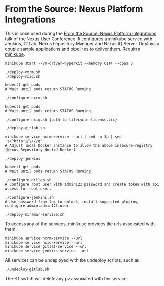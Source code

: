 # From the Source: Nexus Platform Integrations

This is code used during the [From the Source: Nexus Platform Integrations](https://nexususerconference2018.sched.com/event/EoTs/from-the-source-nexus-platform-integrations) talk of the Nexus User Conference. It configures a minikube service with Jenkins, GitLab, Nexus Repository Manager and Nexus IQ Server. Deploys a couple sample applications and pipelines to deliver them. Requires [minikube](https://kubernetes.io/docs/getting-started-guides/minikube/).

```
minikube start --vm-driver=hyperkit --memory 6144 --cpus 3

./deploy-nxrm.sh
./deploy-nxiq.sh

kubectl get pods
# Wait until pods return STATUS Running

./configure-nxrm.sh

kubectl get pods
# Wait until pods return STATUS Running

./configure-nxiq.sh {path-to-lifecycle-license.lic}

./deploy-gitlab.sh

minikube service nxrm-service --url | sed -n 3p | sed 's/^http:\/\///g'
# Adjust local Docker instance to allow the above insecure-registry (Nexus Repository Hosted Docker)

./deploy-jenkins

kubectl get pods
# Wait until pods return STATUS Running

./configure-gitlab.sh
# Configure root user with admin123 password and create token with api access for root user.

./configure-jenkins.sh
# Use password from log to unlock, install suggested plugins, configure admin:admin123 user.

./deploy-miramar-service.sh
```

To access any of the services, minikube provides the urls assoicated with them.

```
minikube service nxrm-service --url
minikube service nxiq-service --url
minikube service gitlab-service --url
minikube service jenkins-service --url
```

All services can be undeployed with the undeploy scripts, such as 

```
./undeploy-gitlab.sh
```

The -D switch will delete any pv associated with the service.
